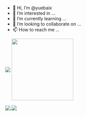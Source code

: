 - 👋 Hi, I’m @yuebaix
- 👀 I’m interested in ...
- 🌱 I’m currently learning ...
- 💞️ I’m looking to collaborate on ...
- 📫 How to reach me ...

<!---
yuebaix/yuebaix is a ✨ special ✨ repository because its `README.md` (this file) appears on your GitHub profile.
You can click the Preview link to take a look at your changes.
--->

<span><img align="center" src="https://github-readme-stats.vercel.app/api?username=yuebaix&theme=highcontrast" /></span>
<span><img align="center" height="195px" src="https://github-readme-stats.vercel.app/api/top-langs/?username=yuebaix&theme=highcontrast&layout=compact" /></span>

<a href="https://github.com/yuebaix/yuebaix.github.io">
  <img align="center" src="https://github-readme-stats.vercel.app/api/pin/?username=yuebaix&theme=highcontrast&repo=yuebaix.github.io" />
</a>
<a href="https://github.com/yuebaix/tirnanog">
  <img align="center" src="https://github-readme-stats.vercel.app/api/pin/?username=yuebaix&theme=highcontrast&repo=tirnanog" />
</a>
